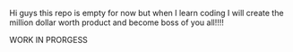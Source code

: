 Hi guys this repo is empty for now but when I learn coding I will create the million dollar worth product and become boss of you all!!!!


WORK IN PRORGESS
